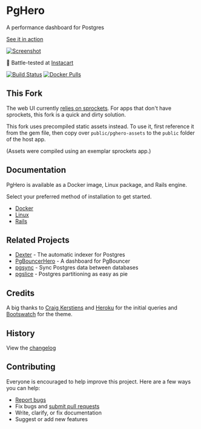 # PgHero

A performance dashboard for Postgres

[See it in action](https://pghero.dokkuapp.com/)

[![Screenshot](https://pghero.dokkuapp.com/assets/pghero-ebb9c8e11434fd0e4ead81db88fe255b29cbbc845ec315b79e6c5e25015bc921.png)](https://pghero.dokkuapp.com/)

:tangerine: Battle-tested at [Instacart](https://www.instacart.com/opensource)

[![Build Status](https://github.com/ankane/pghero/workflows/build/badge.svg?branch=master)](https://github.com/ankane/pghero/actions) [![Docker Pulls](https://img.shields.io/docker/pulls/ankane/pghero)](https://hub.docker.com/repository/docker/ankane/pghero)


## This Fork

The web UI currently [relies on sprockets](https://github.com/ankane/pghero/issues/319). For apps that don't have sprockets, this fork is a quick and dirty solution. 

This fork uses precompiled static assets instead. To use it, first reference it from the gem file, then copy over `public/pghero-assets` to the `public` folder of the host app. 

(Assets were compiled using an exemplar sprockets app.)
## Documentation

PgHero is available as a Docker image, Linux package, and Rails engine.

Select your preferred method of installation to get started.

- [Docker](guides/Docker.md)
- [Linux](guides/Linux.md)
- [Rails](guides/Rails.md)

## Related Projects

- [Dexter](https://github.com/ankane/dexter) - The automatic indexer for Postgres
- [PgBouncerHero](https://github.com/kwent/pgbouncerhero) - A dashboard for PgBouncer
- [pgsync](https://github.com/ankane/pgsync) - Sync Postgres data between databases
- [pgslice](https://github.com/ankane/pgslice) - Postgres partitioning as easy as pie

## Credits

A big thanks to [Craig Kerstiens](http://www.craigkerstiens.com/2013/01/10/more-on-postgres-performance/) and [Heroku](https://blog.heroku.com/archives/2013/5/10/more_insight_into_your_database_with_pgextras) for the initial queries and [Bootswatch](https://github.com/thomaspark/bootswatch) for the theme.

## History

View the [changelog](https://github.com/ankane/pghero/blob/master/CHANGELOG.md)

## Contributing

Everyone is encouraged to help improve this project. Here are a few ways you can help:

- [Report bugs](https://github.com/ankane/pghero/issues)
- Fix bugs and [submit pull requests](https://github.com/ankane/pghero/pulls)
- Write, clarify, or fix documentation
- Suggest or add new features
